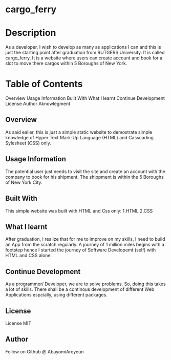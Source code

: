 # cargo_ferry
# Description
As a developer, I wish to develop as many as applications I can and this is just the starting point after graduation from RUTGERS University. It is called cargo_ferry. It is a website where users can create account and book for a slot to move there cargos within 5 Boroughs of New York.
# Table of Contents
Overview
Usage Information
Built With
What I learnt
Continue Development
License
Author
Aknowlegment

## Overview
As said ealier, this is just a simple static website to demostrate simple knowledge of Hyper Text Mark-Up Language (HTML) and Casscading Sylesheet (CSS) only. 
## Usage Information
The potential user just needs to visit the site and create an account with the company to book for his shipment. The shippment is within the 5 Boroughs of New York City. 
## Built With
This simple website was built with HTML and Css only:
1.HTML
2.CSS
## What I learnt
After graduation, I realize that for me to improve on my skills, I need to build an App from the scratch regularly. A journey of 1 million miles begins with a footstep hence I started the journey of Software Developemt (self) with HTML and CSS alone.
## Continue Development
As a programmer/ Developer, we are to solve problems. So, doing this takes a lot of skills. There shall be a continous development of different Web Applications espcially, using different packages.
## License
License MIT
## Author
Follow on Github @ AbayomiAroyeun
